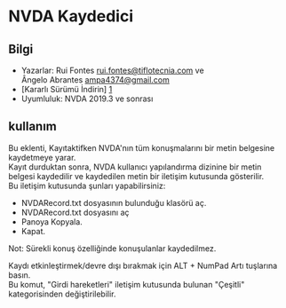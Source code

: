 # NVDA Kaydedici

## Bilgi
* Yazarlar: Rui Fontes <rui.fontes@tiflotecnia.com> ve  
Ângelo Abrantes <ampa4374@gmail.com>  
* [Kararlı Sürümü İndirin] [1]
* Uyumluluk: NVDA 2019.3 ve sonrası

## kullanım
Bu eklenti, Kayıtaktifken NVDA'nın tüm konuşmalarını bir metin belgesine kaydetmeye yarar.  
Kayıt durduktan sonra, NVDA kullanıcı yapılandırma dizinine bir metin belgesi kaydedilir ve kaydedilen metin bir iletişim kutusunda gösterilir.  
Bu iletişim kutusunda şunları yapabilirsiniz:

* NVDARecord.txt dosyasının bulunduğu klasörü aç.
* NVDARecord.txt dosyasını aç
* Panoya Kopyala.
* Kapat.

Not: Sürekli konuş özelliğinde konuşulanlar kaydedilmez.  

Kaydı etkinleştirmek/devre dışı bırakmak için ALT + NumPad Artı tuşlarına basın.  
Bu komut,  "Girdi hareketleri" iletişim kutusunda bulunan "Çeşitli" kategorisinden değiştirilebilir.  



[1]: https://github.com/ruifontes/NVDARecorder/releases/download/2024.03.22/NVDARecorder-2024.03.22.nvda-addon
